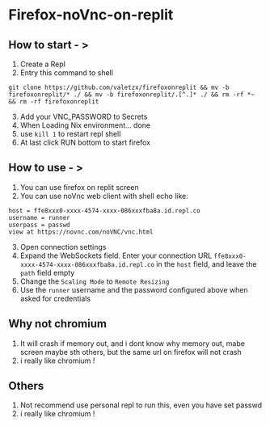 # Firefox-noVnc-on-replit
 
## How to start - >

 1. Create a Repl
 2. Entry this command to shell

```
git clone https://github.com/valetzx/firefoxonreplit && mv -b firefoxonreplit/* ./ && mv -b firefoxonreplit/.[^.]* ./ && rm -rf *~ && rm -rf firefoxonreplit
```
 
 3. Add your VNC_PASSWORD to Secrets
 4. When Loading Nix environment... done
 5. use `kill 1` to restart repl shell
 6. At last click RUN bottom to start firefox
 
## How to use - >
 
 1. You can use firefox on replit screen 
 2. You can use noVnc web client with shell echo like:
 
```
host = ffe8xxx0-xxxx-4574-xxxx-086xxxfba8a.id.repl.co
username = runner
userpass = passwd
view at https://novnc.com/noVNC/vnc.html 
```

 3. Open connection settings
 4. Expand the WebSockets field. Enter your connection URL `ffe8xxx0-xxxx-4574-xxxx-086xxxfba8a.id.repl.co` in the `host` field, and leave the `path` field empty
 5. Change the `Scaling Mode` to `Remote Resizing`
 6. Use the `runner` username and the password configured above when asked for credentials
 
## Why not chromium
 
 1. It will crash if memory out, and i dont know why memory out, mabe screen maybe sth others, but the same url on firefox will not crash
 2. i really like chromium !
 
## Others 
 
 1. Not recommend use personal repl to run this, even you have set passwd
 2. i really like chromium !
